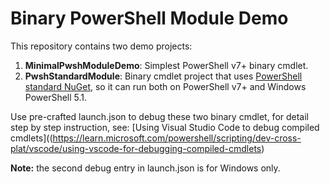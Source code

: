 # Binary PowerShell Module Demo

This repository contains two demo projects:

1. **MinimalPwshModuleDemo**: Simplest PowerShell v7+ binary cmdlet.
2. **PwshStandardModule**: Binary cmdlet project that uses [PowerShell standard NuGet](https://www.nuget.org/packages/PowerShellStandard.Library/), so it can run both on PowerShell v7+ and Windows PowerShell 5.1.

Use pre-crafted launch.json to debug these two binary cmdlet, for detail step by step instruction, see: [Using Visual Studio Code to debug compiled cmdlets]((https://learn.microsoft.com/powershell/scripting/dev-cross-plat/vscode/using-vscode-for-debugging-compiled-cmdlets)

**Note:** the second debug entry in launch.json is for Windows only.